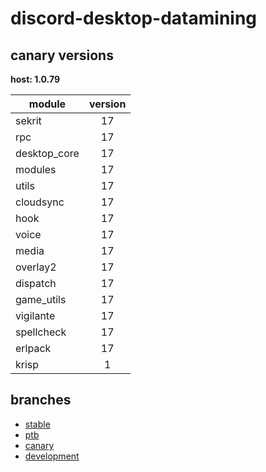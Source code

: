 # discord-desktop-datamining

## canary versions

**host: 1.0.79**

| module | version |
| ------ | :-----: |
| sekrit | 17 |
| rpc | 17 |
| desktop_core | 17 |
| modules | 17 |
| utils | 17 |
| cloudsync | 17 |
| hook | 17 |
| voice | 17 |
| media | 17 |
| overlay2 | 17 |
| dispatch | 17 |
| game_utils | 17 |
| vigilante | 17 |
| spellcheck | 17 |
| erlpack | 17 |
| krisp | 1 |

## branches

- [stable](https://github.com/OpenAsar/discord-desktop-datamining/tree/stable)
- [ptb](https://github.com/OpenAsar/discord-desktop-datamining/tree/ptb)
- [canary](https://github.com/OpenAsar/discord-desktop-datamining/tree/canary)
- [development](https://github.com/OpenAsar/discord-desktop-datamining/tree/development)